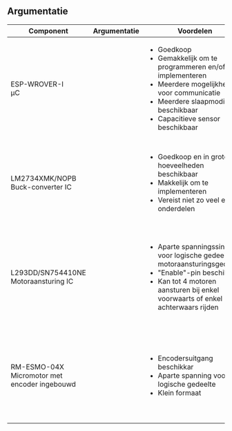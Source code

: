 ## Argumentatie
<table>
    <thead>
        <tr>
            <th><strong>Component</strong></th>
            <th>Argumentatie</th>
            <th>Voordelen</th>
            <th>Nadelen</th>
        </tr>  
    </thead>
    <tbody>
        <tr>
            <td>ESP-WROVER-I<br>µC</td>
            <td></td>
            <td>
                <ul>
                    <li>Goedkoop</li>
                    <li>Gemakkelijk om te programmeren en/of implementeren</li>
                    <li>Meerdere mogelijkheden voor communicatie</li>
                    <li>Meerdere slaapmodi beschikbaar</li>
                    <li>Capacitieve sensor beschikbaar</li>
                </ul>
            </td>
            <td>
                <ul>
                    <li>Vereist externe spanningsregelaar</li>
                    <li>Nood aan WiFi-verbinding</li>
                    <li>Tien aanraakpinnen zijn te weinig voor grote input aantallen</li>
                </ul>
            </td>
        </tr>
        <tr>
            <td>LM2734XMK/NOPB<br>Buck-converter IC</td>
            <td></td>
            <td>
                <ul>
                    <li>Goedkoop en in grote hoeveelheden beschikbaar</li>
                    <li>Makkelijk om te implementeren</li>
                    <li>Vereist niet zo veel extra onderdelen</li>
                </ul>
            </td>
            <td>
                <ul>
                    <li>Klein footprint daardoor niet zo gemakkelijk om te solderen</li>
                    <li>Kan maximaal 1.2A</li>
                    <li>Ingangsspanning kan maximaal 24V worden</li>
                </ul>
            </td>
        </tr>
        <tr>
            <td>L293DD/SN754410NE<br>Motoraansturing IC</td>
            <td></td>
            <td>
                <ul>
                    <li>Aparte spanningssingang voor logische gedeelte en motoraansturingsgedeelte</li>
                    <li>"Enable"-pin beschikbaar</li>
                    <li>Kan tot 4 motoren aansturen bij enkel voorwaarts of enkel achterwaars rijden</li>
                </ul>
            </td>
            <td>
                <ul>
                    <li>4.5V minimale spanning voor de logische gedeelte</li>
                    <li>Vereist een goede verbinding met de massa voor koeling</li>
                    <li>Maximaal 2 motoren aanstuurbaar bij voorwaarts & achterwaarts rijden</li>
                </ul>
            </td>
        </tr>
        <tr>
            <td>RM-ESMO-04X<br>Micromotor met encoder ingebouwd</td>
            <td></td>
            <td>
                <ul>
                    <li>Encodersuitgang beschikkar</li>
                    <li>Aparte spanning voor logische gedeelte</li>
                    <li>Klein formaat</li>
                </ul>
            </td>
            <td>
                <ul>
                    <li>Lage RPM(98RPM) bij maximale ingangsspanning(6V)</li>
                    <li>JST type SH niet zo gemakkelijk om te interfacen</li>
                    <li>(voorlopig)Voorraad enkel beschikbaar in VS</li>
                </ul>
            </td>
        </tr>
    </tbody>
</table>